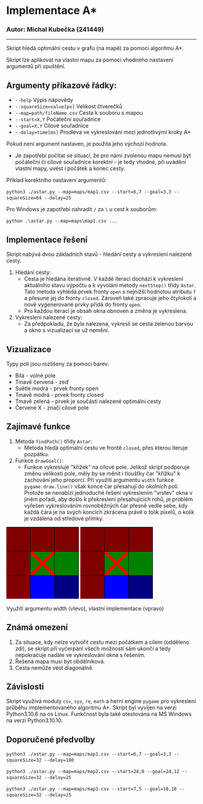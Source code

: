 # Implementace A*
### Autor: Michal Kubečka (241449)
---
Skript hledá optimální cestu v grafu (na mapě) za pomoci algoritmu A*.

Skript lze aplikovat na vlastní mapu za pomoci vhodného nastavení argumentů při spuštění.
## Argumenty příkazové řádky:
* `--help`                      Výpis nápovědy
* `--squareSize=value[px]`      Velikost čtverečků
* `--map=path/fileName.csv`     Cesta k souboru s mapou
* `--start=X,Y`                 Počáteční souřadnice
* `--goal=X,Y`                  Cílové souřadnice
* `--delay=time[ms]`            Prodleva ve vykreslování mezi jednotlivými kroky A*

Pokud není argument nastaven, je použita jeho výchozí hodnota.
* Je zapotřebí počítat se situací, že pro námi zvolenou mapu nemusí být počáteční či cílové souřadnice korektní - je tedy vhodné, při uvádění vlastní mapy, uvést i počátek a konec cesty.

Příklad korektního nastavení argumentů:
```
python3 ./astar.py --map=maps/map1.csv --start=6,7 --goal=3,3 --squareSize=64 --delay=25
```
Pro Windows je zapotřebí nahradit `/` za `\` u cest k souborům:
```
python .\astar.py --map=maps\map1.csv ...
```
## Implementace řešení
Skript nabývá dvou základních stavů - hledání cesty a vykreslení nalezené cesty.
1. Hledání cesty:
    * Cesta je hledána iterativně. V každé iteraci dochází k vykreslení aktuálního stavu výpočtu a k vyvolání metody `nextStep()` třídy `Astar`. Tato metoda vyhledá prvek fronty `open` s nejnižší hodnotou atributu `f` a přesune jej do fronty `closed`. Zároveň také zpracuje jeho čtyřokolí a nově vygenerované prvky přidá do fronty `open`.
    * Pro každou iteraci je obsah okna obnoven a změna je vykreslena.
2. Vykreslení nalezené cesty:
    * Za předpokladu, že byla nalezena, vykreslí se cesta zelenou barvou a okno s vizualizací se už nemění.

## Vizualizace
Typy polí jsou rozlišeny za pomoci barev:
* Bílá - volné pole
* Tmavě červená - zeď
* Světle modrá - prvek fronty open
* Tmavě modrá - prvek fronty closed
* Tmavě zelená - prvek je součástí nalezené optimální cesty
* Červené X - značí cílové pole

## Zajímavé funkce
1. Metoda `findPath()` třídy `Astar`:
    * Metoda hledá optimální cestu ve frontě `closed`, přes kterou iteruje pozpátku.
2. Funkce `drawGoal()`:
    * Funkce vykresluje "křížek" na cílové pole. Jelikož skript podporuje změnu velikosti pole, měly by se měnit i tloušťky čar "křížku" k zachování jeho proporcí. Při využití argumentu `width` funkce `pygame.draw.line()` však konce čar přesahují do okolních polí. Protože se nenabízí jednoduché řešení vykreslením "vrstev" okna v jiném pořadí, aby došlo k překreslení přesahujících rohů, je problém vyřešen vykreslováním rovnoběžných čar přesně vedle sebe, kdy každá čára je na svých koncích zkrácena právě o tolik pixelů, o kolik je vzdálena od středové přímky.


![](./pictures/goal_before.png)
![](./pictures/goal_after.png)

Využití argumentu width (vlevo), vlastní implementace (vpravo)

## Známá omezení
1. Za situace, kdy nelze vytvořit cestu mezi počátkem a cílem (odděleno zdí), se skript při vyčerpání všech možností sám ukončí a tedy nepokračuje nadále ve vykreslování okna s řešením.
2. Řešená mapa musí být obdélníková.
3. Cesta nemůže vést diagonálně.

## Závislosti
Skript využívá moduly `csv`, `sys`, `re`, `math` a herní engine `pygame` pro vykreslení průběhu implementovaného algoritmu A*. Skript byl vyvíjen na verzi Python3.10.6 na os Linux. Funkčnost byla také otestována na MS Windows na verzi Python3.10.10.

## Doporučené předvolby
```
python3 ./astar.py --map=maps/map1.csv --start=6,7 --goal=3,3 --squareSize=32 --delay=100
```
```
python3 ./astar.py --map=maps/map2.csv --start=24,0 --goal=24,12 --squareSize=32 --delay=25
```
```
python3 ./astar.py --map=maps/map3.csv --start=7,5 --goal=18,18 --squareSize=32 --delay=25
```